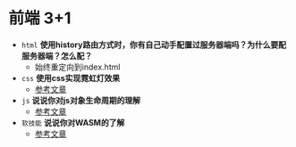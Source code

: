 # 前端 3+1
- `html`  **使用history路由方式时，你有自己动手配置过服务器端吗？为什么要配服务器端？怎么配？**
    - 始终重定向到index.html
- `css`   **使用css实现霓虹灯效果**
    - [参考文章](https://blog.csdn.net/daimomo000/article/details/78603164)
- `js`    **说说你对js对象生命周期的理解**
    - [参考文章](https://cloud.tencent.com/developer/article/1520933)
- `软技能` **说说你对WASM的了解**
    - [参考文章](https://blog.csdn.net/weixin_33714884/article/details/89557656)